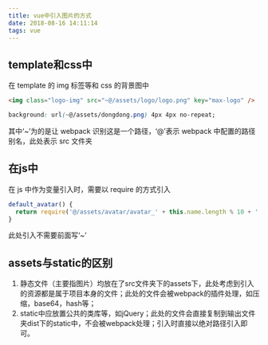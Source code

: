 ```yaml
---
title: vue中引入图片的方式
date: 2018-08-16 14:11:14
tags: vue
---
```

## template和css中

在 template 的 img 标签等和 css 的背景图中

```html
<img class="logo-img" src="~@/assets/logo/logo.png" key="max-logo" />
```

```css
background: url(~@/assets/dongdong.png) 4px 4px no-repeat;
```

其中‘~’为的是让 webpack 识别这是一个路径，‘@’表示 webpack 中配置的路径别名，此处表示 src 文件夹

## 在js中

在 js 中作为变量引入时，需要以 require 的方式引入

```javascript
default_avatar() {
  return require('@/assets/avatar/avatar_' + this.name.length % 10 + '.png')
}
```

此处引入不需要前面写‘~’

## assets与static的区别

1. 静态文件（主要指图片）均放在了src文件夹下的assets下，此处考虑到引入的资源都是属于项目本身的文件；此处的文件会被webpack的插件处理，如压缩，base64，hash等；
2. static中应放置公共的类库等，如jQuery；此处的文件会直接复制到输出文件夹dist下的static中，不会被webpack处理；引入时直接以绝对路径引入即可。
